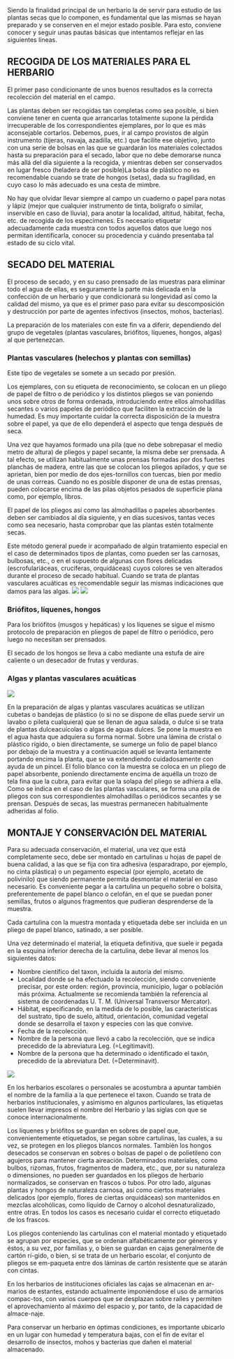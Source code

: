 Siendo la finalidad principal de un herbario la de servir para estudio de las
plantas secas que lo componen, es fundamental que las mismas se hayan
preparado y se conserven en el mejor estado posible. Para esto, conviene
conocer y seguir unas pautas básicas que intentamos reflejar en las siguientes
líneas. 

## RECOGIDA DE LOS MATERIALES PARA EL HERBARIO

El primer paso condicionante de unos buenos resultados es la correcta
recolección del material en el campo.

Las plantas deben ser recogidas tan completas como sea posible, si bien
conviene tener en cuenta que arrancarlas totalmente supone la pérdida
irrecuperable de los correspondientes ejemplares, por lo que es más
aconsejable cortarlos. Debemos, pues, ir al campo provistos de algún
instrumento (tijeras, navaja, azadilla, etc.) que facilite ese objetivo, junto con
una serie de bolsas en las que se guardarán los materiales colectados hasta su
preparación para el secado, labor que no debe demorarse nunca más allá del
día siguiente a la recogida, y mientras deben ser conservados en lugar fresco
(heladera de ser posible)La bolsa de plástico no es recomendable cuando se
trate de hongos (setas), dada su fragilidad, en cuyo caso lo más adecuado es
una cesta de mimbre.

No hay que olvidar llevar siempre al campo un cuaderno o papel para notas y
lápiz (mejor que cualquier instrumento de tinta, bolígrafo o similar, inservible
en caso de lluvia), para anotar la localidad, altitud, hábitat, fecha, etc. de
recogida de los especímenes. Es necesario etiquetar adecuadamente cada
muestra con todos aquellos datos que luego nos permitan identificarla, conocer
su procedencia y cuándo presentaba tal estado de su ciclo vital.

## SECADO DEL MATERIAL

El proceso de secado, y en su caso prensado de las muestras para
eliminar todo el agua de ellas, es seguramente la parte más delicada en la
confección de un herbario y que condicionará su longevidad así como la
calidad del mismo, ya que es el primer paso para evitar su descomposición y
destrucción por parte de agentes infectivos (insectos, mohos, bacterias).

La preparación de los materiales con este fin va a diferir, dependiendo
del grupo de vegetales (plantas vasculares, briófitos, líquenes, hongos,
algas) al que pertenezcan.

### Plantas vasculares (helechos y plantas con semillas)

Este tipo de vegetales se somete a un secado por presión.

Los ejemplares, con su etiqueta de reconocimiento, se colocan en un
pliego de papel de filtro o de periódico y los distintos pliegos se van poniendo
unos sobre otros de forma ordenada, introduciendo entre ellos almohadillas
secantes o varios papeles de periódico que faciliten la extracción de la
humedad. Es muy importante cuidar la correcta disposición de la muestra
sobre el papel, ya que de ello dependerá el aspecto que tenga después de seca.

Una vez que hayamos formado una pila (que no debe sobrepasar el medio
metro de altura) de pliegos y papel secante, la misma debe ser prensada. A tal
efecto, se utilizan habitualmente unas prensas formadas por dos fuertes
planchas de madera, entre las que se colocan los pliegos apilados, y que se
aprietan, bien por medio de dos ejes-tornillos con tuercas, bien por medio de
unas correas. Cuando no es posible disponer de una de estas prensas, pueden
colocarse encima de las pilas objetos pesados de superficie plana como, por
ejemplo, libros.

El papel de los pliegos así como las almohadillas o papeles absorbentes
deben ser cambiados al día siguiente, y en días sucesivos, tantas veces como sea
necesario, hasta comprobar que las plantas estén totalmente secas.

Este método general puede ir acompañado de algún tratamiento especial
en el caso de determinados tipos de plantas, como pueden ser las carnosas,
bulbosas, etc., o en el supuesto de algunas con flores delicadas
(escrofulariáceas, crucíferas, orquidáceas) cuyos colores se ven alterados
durante el proceso de secado habitual. Cuando se trata de plantas vasculares
acuáticas es recomendable seguir las mismas indicaciones que damos para las
algas.
![](13/1.png) ![](13/2.png)

### Briófitos, líquenes, hongos

Para los briófitos (musgos y hepáticas) y los líquenes se sigue el mismo
protocolo de preparación en pliegos de papel de filtro o periódico, pero luego
no necesitan ser prensados.

El secado de los hongos se lleva a cabo mediante una estufa de aire caliente o
un desecador de frutas y verduras.

### Algas y plantas vasculares acuáticas

![](13/3.png)

En la preparación de algas y plantas vasculares acuáticas se utilizan
cubetas o bandejas de plástico (o si no se dispone de ellas puede servir un
lavabo o pileta cualquiera) que se llenan de agua salada, o dulce si se trata de
plantas dulceacuícolas o algas de aguas dulces. Se pone la muestra en el agua
hasta que adquiera su forma normal. Sobre una lámina de cristal o plástico
rígido, o bien directamente, se sumerge un folio de papel blanco por debajo de
la muestra y a continuación aquél se levanta lentamente portando encima la
planta, que se va extendiendo cuidadosamente con ayuda de un pincel. El folio
blanco con la muestra se coloca en un pliego de papel absorbente, poniendo
directamente encima de aquélla un trozo de tela fina que la cubra, para evitar
que la solapa del pliego se adhiera a ella. Como se indica en el caso de las
plantas vasculares, se forma una pila de pliegos con sus correspondientes
almohadillas o periódicos secantes y se prensan. Después de secas, las muestras
permanecen habitualmente adheridas al folio.

## MONTAJE Y CONSERVACIÓN DEL MATERIAL

Para su adecuada conservación, el material, una vez que está
completamente seco, debe ser montado en cartulinas u hojas de papel de buena
calidad, a las que se fija con tira adhesiva (esparadrapo, por ejemplo, no cinta
plástica) o un pegamento especial (por ejemplo, acetato de polivinilo) que
siendo permanente permita desmontar el material en caso necesario. Es
conveniente pegar a la cartulina un pequeño sobre o bolsita, preferentemente
de papel blanco o celofán, en el que se puedan poner semillas, frutos o algunos
fragmentos que pudieran desprenderse de la muestra.

Cada cartulina con la muestra montada y etiquetada debe ser incluida en
un pliego de papel blanco, satinado, a ser posible.

Una vez determinado el material, la etiqueta definitiva, que suele ir
pegada en la esquina inferior derecha de la cartulina, debe llevar al menos los
siguientes datos:

- Nombre científico del taxon, incluida la autoría del mismo.
- Localidad donde se ha efectuado la recolección, siendo conveniente precisar,
por este orden: región, provincia, municipio, lugar o población más próxima.
Actualmente se recomienda también la referencia al sistema de coordenadas
U. T. M. (Universal Transversor Mercator).
- Hábitat, especificando, en la medida de lo posible, las características del
sustrato, tipo de suelo, altitud, orientación, comunidad vegetal donde se
desarrolla el taxon y especies con las que convive.
- Fecha de la recolección.
- Nombre de la persona que llevó a cabo la recolección, que se indica precedido
de la abreviatura Leg. (=Legitimavit).
- Nombre de la persona que ha determinado o identificado el taxón, precedido
de la abreviatura Det. (=Determinavit).

![](13/4.png)

En los herbarios escolares o personales se acostumbra a apuntar también
el nombre de la familia a la que pertenece el taxon. Cuando se trata de
herbarios institucionales, y asimismo en algunos particulares, las etiquetas
suelen llevar impresos el nombre del Herbario y las siglas con que se conoce
internacionalmente.

Los líquenes y briófitos se guardan en sobres de papel que, convenientemente
etiquetados, se pegan sobre cartulinas, las cuales, a su vez, se protegen en los
pliegos blancos normales. También los hongos desecados se conservan en
sobres o bolsas de papel o de polietileno con agujeros para mantener cierta
aireación. Determinados materiales, como bulbos, rizomas, frutos, fragmentos
de madera, etc., que, por su naturaleza o dimensiones, no pueden ser
guardados en los pliegos de herbario normalizados, se conservan en frascos o
tubos. Por otro lado, algunas plantas y hongos de naturaleza carnosa, así como
ciertos materiales delicados (por ejemplo, flores de ciertas orquidáceas) son
mantenidos en mezclas alcohólicas, como líquido de Carnoy o alcohol
desnaturalizado, entre otras. En todos los casos es necesario cuidar el correcto
etiquetado de los frascos.

Los pliegos conteniendo las cartulinas con el material montado y
etiquetado se agrupan por especies, que se ordenan alfabéticamente por
géneros y éstos, a su vez, por familias y, o bien se guardan en
cajas generalmente de cartón rí-gido, o bien, si se trata de un herbario escolar,
el conjunto de pliegos se em-paqueta entre dos láminas de cartón resistente
que se atarán con cintas.

En los herbarios de instituciones oficiales las cajas se almacenan en
ar-marios de estantes, estando actualmente imponiéndose el uso de armarios
compac-tos, con varios cuerpos que se desplazan sobre raíles y permiten el
aprovechamiento al máximo del espacio y, por tanto, de la capacidad de
almace-naje.

Para conservar un herbario en óptimas condiciones, es importante
ubicarlo en un lugar con humedad y temperatura bajas, con el fin de evitar el
desarrollo de insectos, mohos y bacterias que dañen el material almacenado.

